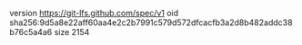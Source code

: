 version https://git-lfs.github.com/spec/v1
oid sha256:9d5a8e22aff60aa4e2c2b7991c579d572dfcacfb3a2d8b482addc38b76c5a4a6
size 2154
